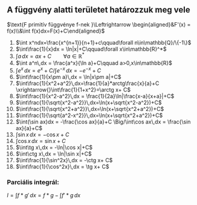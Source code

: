 ## A függvény alatti területet határozzuk meg vele

$\text{F primitív függvénye f-nek }\Leftrightarrow \begin{aligned}&F'(x) = f(x)\\&\int f(x)dx=F(x)+C\end{aligned}$

1. $\int x^ndx=\frac{x^{n+1}}{n+1}+c\qquad\forall n\in\mathbb{Q}/\{-1\}$
2. $\int\frac{1}{x}dx = \ln|x|+C\qquad\forall x\in\mathbb{R}^*$
3. $\int a\,dx= ax+C\qquad\forall a\in\mathbb{R}^*$
4. $\int a^n\,dx = \frac{a^x}{\ln a}+C\qquad a>0,x\in\mathbb{R}$
5. $\int e^x\,dx = e^x+C \Big/\int e^{-x}\,dx = -e^{-x}+C$
6. $\int\frac{1}{x\pm a}\,dx = \ln|x\pm a|+C$
7. $\int\frac{1}{x^2+a^2}\,dx=\frac{1}{a}*arctg\frac{x}{a}+C \xrightarrow{}\int\frac{1}{1+x^2}=\arctg x+ C$
8. $\int\frac{1}{x^2-a^2}\,dx = \frac{1}{2a}\ln|\frac{x-a}{x+a}|+C$
9. $\int\frac{1}{\sqrt{x^2-a^2}}\,dx=\ln(x+\sqrt{x^2-a^2})+C$
10. $\int\frac{1}{\sqrt{x^2+a^2}}\,dx=\ln(x+\sqrt{x^2+a^2})+C$
11. $\int\frac{1}{\sqrt{a^2-x^2}}\,dx=\ln(x+\sqrt{x^2+a^2})+C$
12. $\int(\sin ax)dx = -\frac{\cos ax}{a}+C \Big/\int\cos ax\,dx = \frac{\sin ax}{a}+C$
13. $\int\sin x\,dx = -\cos x+ C$
14. $\int\cos x\,dx = \sin x+ C$
15. $\int\tg x\,dx = -\ln|\cos x|+C$
16. $\int\ctg x\,dx = \ln|\sin x|+C$
17. $\int\frac{1}{\sin^2x}\,dx = -\ctg x+ C$
18. $\int\frac{1}{\cos^2x}\,dx = \tg x+ C$

### Parciális integrál:

$I = \int f*g'\,dx = f*g-\int f'*g\,dx$
